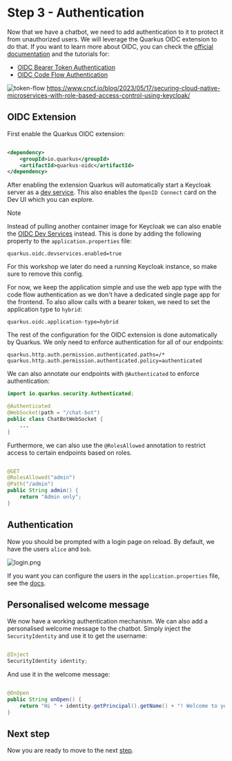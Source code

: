 # Step 3 - Authentication

Now that we have a chatbot, we need to add authentication to it to protect it from unauthorized users.
We will leverage the Quarkus OIDC extension to do that.
If you want to learn more about OIDC, you can check
the [official documentation](https://quarkus.io/guides/security-openid-connect) and the tutorials for:

- [OIDC Bearer Token Authentication](https://quarkus.io/guides/security-oidc-bearer-token-authentication)
- [OIDC Code Flow Authentication](https://quarkus.io/guides/security-oidc-code-flow-authentication)

![token-flow](https://www.cncf.io/wp-content/uploads/2023/05/image-20.png)
https://www.cncf.io/blog/2023/05/17/securing-cloud-native-microservices-with-role-based-access-control-using-keycloak/

## OIDC Extension

First enable the Quarkus OIDC extension:

```xml

<dependency>
    <groupId>io.quarkus</groupId>
    <artifactId>quarkus-oidc</artifactId>
</dependency>
```

After enabling the extension Quarkus will automatically start a Keycloak server as
a [dev service](https://quarkus.io/guides/security-openid-connect-dev-services#dev-services-for-keycloak).
This also enables the `OpenID Connect` card on the Dev UI which you can explore.

> [!NOTE]
> Instead of pulling another container image for Keycloak we can also enable
> the [OIDC Dev Services](https://quarkus.io/guides/security-openid-connect-dev-services#dev-services-for-oidc) instead.
> This is done by adding the following property to the `application.properties` file:
>
> ```properties
> quarkus.oidc.devservices.enabled=true
> ```
>
> For this workshop we later do need a running Keycloak instance, so make sure to remove this config.

For now, we keep the application simple and use the web app type with the code flow authentication as we don't have a
dedicated single page app for the frontend.
To also allow calls with a bearer token, we need to set the application type to `hybrid`:

```properties
quarkus.oidc.application-type=hybrid
```

The rest of the configuration for the OIDC extension is done automatically by Quarkus.
We only need to enforce authentication for all of our endpoints:

```properties
quarkus.http.auth.permission.authenticated.paths=/*
quarkus.http.auth.permission.authenticated.policy=authenticated
```

We can also annotate our endpoints with `@Authenticated` to enforce authentication:

```java
import io.quarkus.security.Authenticated;

@Authenticated
@WebSocket(path = "/chat-bot")
public class ChatBotWebSocket {
    ...
}
```

Furthermore, we can also use the `@RolesAllowed` annotation to restrict access to certain endpoints based on roles.

```java

@GET
@RolesAllowed("admin")
@Path("/admin")
public String admin() {
    return "Admin only";
}
```

## Authentication

Now you should be prompted with a login page on reload.
By default, we have the users `alice` and `bob`.

![login.png](./../docs/images/login.png)

If you want you can configure the users in the `application.properties` file, see
the [docs](https://quarkus.io/guides/security-openid-connect-dev-services#keycloak-initialization).

## Personalised welcome message

We now have a working authentication mechanism.
We can also add a personalised welcome message to the chatbot.
Simply inject the `SecurityIdentity` and use it to get the username:

```java

@Inject
SecurityIdentity identity;
```

And use it in the welcome message:

```java

@OnOpen
public String onOpen() {
    return "Hi " + identity.getPrincipal().getName() + "! Welcome to your personal Quarkus chat bot. What can I do for you?";
}
```

## Next step

Now you are ready to move to the next [step](./../step-04-tools/README.md).
